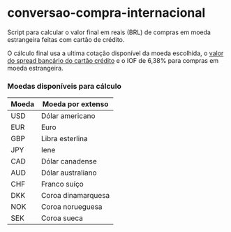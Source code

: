 # conversao-compra-internacional
Script para calcular o valor final em reais (BRL) de compras em moeda estrangeira feitas com cartão de crédito.

O cálculo final usa a ultima cotação disponível da moeda escolhida, o [valor do spread bancário do cartão crédito](https://www.melhoresdestinos.com.br/dolar-cartao-credito-2020.html) e o IOF de 6,38% para compras em moeda estrangeira.

### Moedas disponíveis para cálculo
| Moeda | Moeda por extenso |
| ------ | ------ |
| USD | Dólar americano |
| EUR | Euro | 
| GBP | Libra esterlina |
| JPY | Iene |
| CAD | Dólar canadense |
| AUD | Dólar australiano |
| CHF | Franco suíço |
| DKK | Coroa dinamarquesa | 
| NOK | Coroa norueguesa | 
| SEK | Coroa sueca | 
